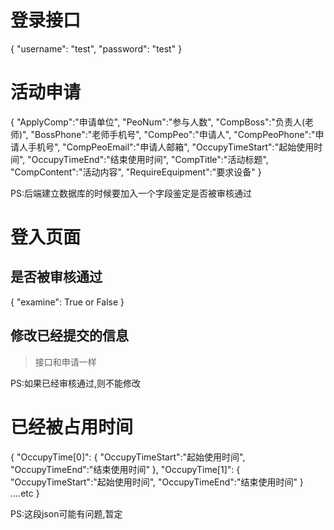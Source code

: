 # 登录接口

{
	"username": "test",
	"password": "test"
}

# 活动申请

{
	"ApplyComp":"申请单位",
	"PeoNum":"参与人数",
	"CompBoss":"负责人(老师)",
	"BossPhone":"老师手机号",
	"CompPeo":"申请人",
	"CompPeoPhone":"申请人手机号",
	"CompPeoEmail":"申请人邮箱",
	"OccupyTimeStart":"起始使用时间",
	"OccupyTimeEnd":"结束使用时间",
	"CompTitle":"活动标题",
	"CompContent":"活动内容",
	"RequireEquipment":"要求设备"
}

PS:后端建立数据库的时候要加入一个字段鉴定是否被审核通过

# 登入页面

## 是否被审核通过

{
	"examine": True or False
}

## 修改已经提交的信息

>接口和申请一样

PS:如果已经审核通过,则不能修改

# 已经被占用时间

{
	"OccupyTime[0]":
	{
		"OccupyTimeStart":"起始使用时间",
		"OccupyTimeEnd":"结束使用时间"
	},
	"OccupyTime[1]":
	{
		"OccupyTimeStart":"起始使用时间",
		"OccupyTimeEnd":"结束使用时间"
	}
	....etc
}

PS:这段json可能有问题,暂定